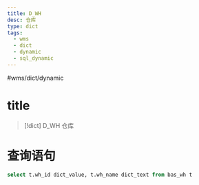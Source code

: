 ```yaml
---
title: D_WH
desc: 仓库
type: dict
tags:
  - wms
  - dict
  - dynamic
  - sql_dynamic
---
```

#wms/dict/dynamic

# title
>[!dict] D_WH
> 仓库

# 查询语句
```sql
select t.wh_id dict_value, t.wh_name dict_text from bas_wh t
```
